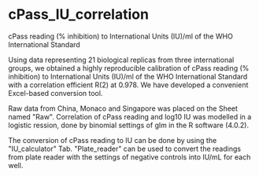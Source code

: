 # cPass_IU_correlation
cPass reading (% inhibition) to International Units (IU)/ml of the WHO International Standard

Using data representing 21 biological replicas from three international groups, we obtained a highly reproducible calibration of cPass reading (% inhibition) to International Units (IU)/ml of the WHO International Standard with a correlation efficient R(2) at 0.978. We have developed a convenient Excel-based conversion tool.

Raw data from China, Monaco and Singapore was placed on the Sheet named "Raw".
Correlation of cPass reading and log10 IU was modelled in a logistic ression, done by binomial settings of glm in the R software (4.0.2).

The conversion of cPass reading to IU can be done by using the "IU_calculator" Tab. "Plate_reader" can be used to convert the readings from plate reader with the settings of negative controls into IU/mL for each well.

